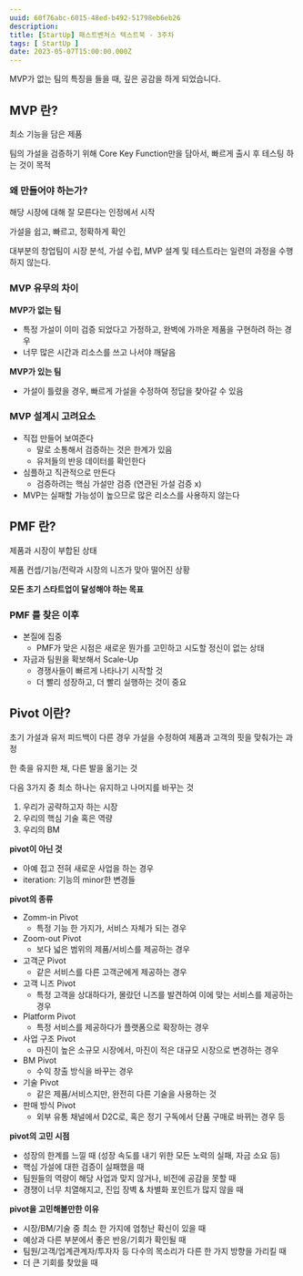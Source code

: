 ```yaml
---
uuid: 60f76abc-6015-48ed-b492-51798eb6eb26
description: 
title: [StartUp] 패스트벤처스 텍스트북 - 3주차
tags: [ StartUp ]
date: 2023-05-07T15:00:00.000Z
---
```









MVP가 없는 팀의 특징을 들을 때, 깊은 공감을 하게 되었습니다. 

## MVP 란?

최소 기능을 담은 제품

팀의 가설을 검증하기 위해 Core Key Function만을 담아서, 빠르게 출시 후 테스팅 하는 것이 목적

### 왜 만들어야 하는가?

해당 시장에 대해 잘 모른다는 인정에서 시작

가설을 쉽고, 빠르고, 정확하게 확인

대부분의 창업팀이 시장 분석, 가설 수립, MVP 설계 및 테스트라는 일련의 과정을 수행하지 않는다.

### MVP 유무의 차이

**MVP가 없는 팀**

- 특정 가설이 이미 검증 되었다고 가정하고, 완벽에 가까운 제품을 구현하려 하는 경우
- 너무 많은 시간과 리소스를 쓰고 나서야 깨달음

**MVP가 있는 팀**

- 가설이 틀렸을 경우, 빠르게 가설을 수정하여 정답을 찾아갈 수 있음

### MVP 설계시 고려요소

- 직접 만들어 보여준다
    - 말로 소통해서 검증하는 것은 한계가 있음
    - 유저들의 반응 데이터를 확인한다
- 심플하고 직관적으로 만든다
    - 검증하려는 핵심 가설만 검증 (연관된 가설 검증 x)
- MVP는 실패할 가능성이 높으므로 많은 리소스를 사용하지 않는다

## PMF 란?

제품과 시장이 부합된 상태

제품 컨셉/기능/전략과 시장의 니즈가 맞아 떨어진 상황

**모든 초기 스타트업이 달성해야 하는 목표**

### PMF 를 찾은 이후

- 본질에 집중
    - PMF가 맞은 시점은 새로운 뭔가를 고민하고 시도할 정신이 없는 상태
- 자금과 팀원을 확보해서 Scale-Up
    - 경쟁사들이 빠르게 나타나기 시작할 것
    - 더 빨리 성장하고, 더 빨리 실행하는 것이 중요
    

## Pivot 이란?

초기 가설과 유저 피드백이 다른 경우 가설을 수정하여 제품과 고객의 핏을 맞춰가는 과정

한 축을 유지한 채, 다른 발을 옮기는 것

다음 3가지 중 최소 하나는 유지하고 나머지를 바꾸는 것

1. 우리가 공략하고자 하는 시장
2. 우리의 핵심 기술 혹은 역량
3. 우리의 BM

**pivot이 아닌 것**

- 아예 접고 전혀 새로운 사업을 하는 경우
- iteration: 기능의 minor한 변경들

**pivot의 종류**

- Zomm-in Pivot
    - 특정 기능 한 가지가, 서비스 자체가 되는 경우
- Zoom-out Pivot
    - 보다 넓은 범위의 제품/서비스를 제공하는 경우
- 고객군 Pivot
    - 같은 서비스를 다른 고객군에게 제공하는 경우
- 고객 니즈 Pivot
    - 특정 고객을 상대하다가, 몰랐던 니즈를 발견하여 이에 맞는 서비스를 제공하는 경우
- Platform Pivot
    - 특정 서비스를 제공하다가 플랫폼으로 확장하는 경우
- 사업 구조 Pivot
    - 마진이 높은 소규모 시장에서, 마진이 적은 대규모 시장으로 변경하는 경우
- BM Pivot
    - 수익 창출 방식을 바꾸는 경우
- 기술 Pivot
    - 같은 제품/서비스지만, 완전히 다른 기술을 사용하는 것
- 판매 방식 Pivot
    - 외부 유통 채널에서 D2C로, 혹은 정기 구독에서 단품 구매로 바뀌는 경우 등

**pivot의 고민 시점**

- 성장의 한계를 느낄 때 (성장 속도를 내기 위한 모든 노력의 실패, 자금 소요 등)
- 핵심 가설에 대한 검증이 실패했을 때
- 팀원들의 역량이 해당 사업과 맞지 않거나, 비전에 공감을 못할 때
- 경쟁이 너무 치열해지고, 진입 장벽 & 차별화 포인트가 많지 않을 때

**pivot을 고민해볼만한 이유**

- 시장/BM/기술 중 최소 한 가지에 엄청난 확신이 있을 때
- 예상과 다른 부분에서 좋은 반응/기회가 확인될 때
- 팀원/고객/업계관계자/투자자 등 다수의 목소리가 다른 한 가지 방향을 가리킬 때
- 더 큰 기회를 찾았을 때